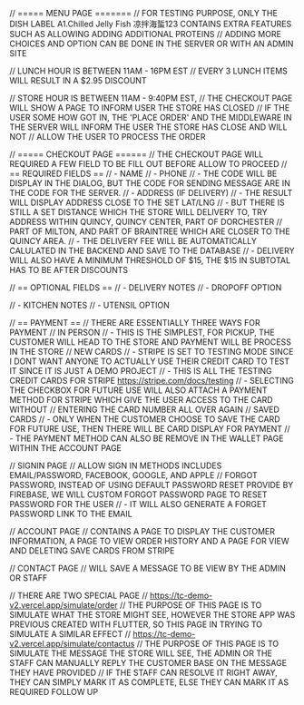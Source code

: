 // =====  MENU PAGE =======
// FOR TESTING PURPOSE, ONLY THE DISH LABEL A1.Chilled Jelly Fish 凉拌海蜇123 CONTAINS EXTRA FEATURES SUCH AS ALLOWING ADDING ADDITIONAL PROTEINS
// ADDING MORE CHOICES AND OPTION CAN BE DONE IN THE SERVER OR WITH AN ADMIN SITE

// LUNCH HOUR IS BETWEEN 11AM - 16PM EST
// EVERY 3 LUNCH ITEMS WILL RESULT IN A $2.95 DISCOUNT

// STORE HOUR IS BETWEEN 11AM - 9:40PM EST,
// THE CHECKOUT PAGE WILL SHOW A PAGE TO INFORM USER THE STORE HAS CLOSED
// IF THE USER SOME HOW GOT IN, THE 'PLACE ORDER' AND THE MIDDLEWARE IN THE SERVER WILL INFORM THE USER THE STORE HAS CLOSE AND WILL NOT 
// ALLOW THE USER TO PROCESS THE ORDER

// ===== CHECKOUT PAGE ======
// THE CHECKOUT PAGE WILL REQUIRED A FEW FIELD TO BE FILL OUT BEFORE ALLOW TO PROCEED
// == REQUIRED FIELDS ==
//  - NAME 
//  - PHONE
//    - THE CODE WILL BE DISPLAY IN THE DIALOG, BUT THE CODE FOR SENDING MESSAGE ARE IN THE CODE FOR THE SERVER. 
//  - ADDRESS (IF DELIVERY)
//    - THE RESULT WILL DISPLAY ADDRESS CLOSE TO THE SET LAT/LNG
//    - BUT THERE IS STILL A SET DISTANCE WHICH THE STORE WILL DELIVERY TO, TRY ADDRESS WITHIN QUINCY, QUINCY CENTER, PART OF DORCHESTER
//      PART OF MILTON, AND PART OF BRAINTREE WHICH ARE CLOSER TO THE QUINCY AREA.
//    - THE DELIVERY FEE WILL BE AUTOMATICALLY CALULATED IN THE BACKEND AND SAVE TO THE DATABASE
//    - DELIVERY WILL ALSO HAVE A MINIMUM THRESHOLD OF $15, THE $15 IN SUBTOTAL HAS TO BE AFTER DISCOUNTS

//  == OPTIONAL FIELDS == 
//  - DELIVERY NOTES
//  - DROPOFF OPTION

//  - KITCHEN NOTES
//  - UTENSIL OPTION

//  == PAYMENT ==
// THERE ARE ESSENTIALLY THREE WAYS FOR PAYMENT
// IN PERSON
//    - THIS IS THE SIMPLEST, FOR PICKUP, THE CUSTOMER WILL HEAD TO THE STORE AND PAYMENT WILL BE PROCESS IN THE STORE
// NEW CARDS
//    - STRIPE IS SET TO TESTING MODE SINCE I DONT WANT ANYONE TO ACTUALLY USE THEIR CREDIT CARD TO TEST IT SINCE IT IS JUST A DEMO PROJECT
//    - THIS IS ALL THE TESTING CREDIT CARDS FOR STRIPE  https://stripe.com/docs/testing
//    - SELECTING THE CHECKBOX FOR FUTURE USE WILL ALSO ATTACH A PAYMENT METHOD FOR STRIPE WHICH GIVE THE USER ACCESS TO THE CARD WITHOUT 
//      ENTERING THE CARD NUMBER ALL OVER AGAIN
// SAVED CARDS
//    - ONLY WHEN THE CUSTOMER CHOOSE TO SAVE THE CARD FOR FUTURE USE, THEN THERE WILL BE CARD DISPLAY FOR PAYMENT
//    - THE PAYMENT METHOD CAN ALSO BE REMOVE IN THE WALLET PAGE WITHIN THE ACCOUNT PAGE

// SIGNIN PAGE
// ALLOW SIGN IN METHODS INCLUDES EMAIL/PASSWORD, FACEBOOK, GOOGLE, AND APPLE
// FORGOT PASSWORD, INSTEAD OF USING DEFAULT PASSWORD RESET PROVIDE BY FIREBASE, WE WILL CUSTOM FORGOT PASSWORD PAGE TO RESET PASSWORD FOR THE USER
//  - IT WILL ALSO GENERATE A FORGET PASSWORD LINK TO THE EMAIL

// ACCOUNT PAGE
// CONTAINS A PAGE TO DISPLAY THE CUSTOMER INFORMATION, A PAGE TO VIEW ORDER HISTORY AND A PAGE FOR VIEW AND DELETING SAVE CARDS FROM STRIPE

// CONTACT PAGE
// WILL SAVE A MESSAGE TO BE VIEW BY THE ADMIN OR STAFF

// THERE ARE TWO SPECIAL PAGE 
// https://tc-demo-v2.vercel.app/simulate/order
// THE PURPOSE OF THIS PAGE IS TO SIMULATE WHAT THE STORE MIGHT SEE, HOWEVER THE STORE APP WAS PREVIOUS CREATED WITH FLUTTER, SO THIS PAGE IN TRYING TO SIMULATE A SIMILAR EFFECT
// https://tc-demo-v2.vercel.app/simulate/contactus
// THE PURPOSE OF THIS PAGE IS TO SIMULATE THE MESSAGE THE STORE WILL SEE, THE ADMIN OR THE STAFF CAN MANUALLY REPLY THE CUSTOMER BASE ON THE MESSAGE THEY HAVE PROVIDED
// IF THE STAFF CAN RESOLVE IT RIGHT AWAY, THEY CAN SIMPLY MARK IT AS COMPLETE, ELSE THEY CAN MARK IT AS REQUIRED FOLLOW UP
